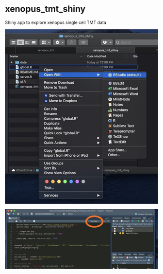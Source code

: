 # xenopus_tmt_shiny
Shiny app to explore xenopus single cell TMT data

![Alt text](www/step_1.jpeg?raw=true "Title")

![Alt text](www/step_2.jpeg?raw=true "Title")
